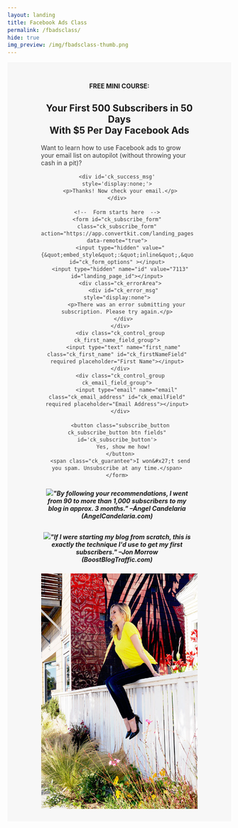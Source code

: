 ```yaml
---
layout: landing
title: Facebook Ads Class
permalink: /fbadsclass/
hide: true
img_preview: /img/fbadsclass-thumb.png
---
```


<div style="padding:5% 15%;background-color:#f7f7f7;text-align:center;">
<h4>FREE MINI COURSE:</h4>
<h2>Your First 500 Subscribers in 50 Days<br>With $5 Per Day Facebook Ads</h2>

<div class="section group">

<div class="col span_1_of_2" style="padding:0 3% 0 0;">

<script src="https://app.convertkit.com/assets/CKJS4.js?v=21"></script>

<div class="ck_form ck_vertical_subscription_form" style="color:#383838;background-color:none;margin-top:0px;">

<div class="ck_form_content" style="text-align:left;">

<p>Want to learn how to use Facebook ads to grow your email list on autopilot (without throwing your cash in a pit)?</p>

</div>

  <div class="ck_form_fields">

    <div id='ck_success_msg'  style='display:none;'>
      <p>Thanks! Now check your email.</p>
    </div>

    <!--  Form starts here  -->
    <form id="ck_subscribe_form" class="ck_subscribe_form" action="https://app.convertkit.com/landing_pages/7113/subscribe" data-remote="true">
      <input type="hidden" value="{&quot;embed_style&quot;:&quot;inline&quot;,&quot;embed_trigger&quot;:&quot;scroll_percentage&quot;,&quot;scroll_percentage&quot;:&quot;70&quot;,&quot;delay_seconds&quot;:&quot;10&quot;,&quot;display_position&quot;:&quot;br&quot;,&quot;display_devices&quot;:&quot;all&quot;,&quot;days_no_show&quot;:&quot;15&quot;,&quot;converted_behavior&quot;:&quot;show&quot;}" id="ck_form_options" ></input>
      <input type="hidden" name="id" value="7113" id="landing_page_id"></input>
      <div class="ck_errorArea">
        <div id="ck_error_msg" style="display:none">
          <p>There was an error submitting your subscription. Please try again.</p>
        </div>
      </div>
      <div class="ck_control_group ck_first_name_field_group">
        <input type="text" name="first_name" class="ck_first_name" id="ck_firstNameField" required placeholder="First Name"></input>
      </div>
      <div class="ck_control_group ck_email_field_group">
          <input type="email" name="email" class="ck_email_address" id="ck_emailField" required placeholder="Email Address"></input>
      </div>

      <button class="subscribe_button ck_subscribe_button btn fields" id='ck_subscribe_button'>
        Yes, show me how!
      </button>
      <span class="ck_guarantee">I won&#x27;t send you spam. Unsubscribe at any time.</span>
    </form>
  </div>
  
 </div>
  
   <div class="white-box">
  <h5><img src="http://1.gravatar.com/avatar/d797304cb3270594ae43974d30a5b406?s=96&d=mm&r=g" class="avatar" style="margin-top:4px;"><em>"By following your recommendations, I went from 90 to more than 1,000 subscribers to my blog in approx. 3 months."</em> –Ángel Candelaria (AngelCandelaria.com)</h5>
  </div>
  
   <div class="white-box">
  <h5><img src="http://gravatar.com/avatar/cab23f18a3c2a9cc94b325846ff3fef3?d=identicon" class="avatar" style="margin-top:4px;"><em>"If I were starting my blog from scratch, this is exactly the technique I'd use to get my first subscribers."</em> –Jon Morrow (BoostBlogTraffic.com)</h5>
  </div>

</div>


<div class="col span_1_of_2">
<img src="/img/fence.jpg">
</div>
</div>

</div>


<style>
.ck_control_group, .ck_subscribe_button {
    display: block;
}
.ck_subscribe_button {
margin: 10px auto 0 auto !important;
width: 100%;
background-color: #cd0400 !important;
border-color: #cd0400 !important;
color: #fff !important;
}
.ck_subscribe_button:hover {
color: #cd0400 !important;
border-color: #cd0400;
background-color: transparent !important;
-webkit-transform: none !important;
    -ms-transform: none !important;
    -o-transform: none !important;
    transform: none !important;
}
</style>